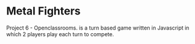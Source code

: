 # Metal Fighters
 Project 6 - Openclassrooms. is a turn based game written in Javascript in which 2 players play each turn to compete.

